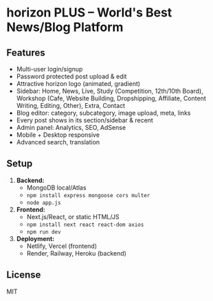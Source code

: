 # horizon PLUS – World's Best News/Blog Platform

## Features

- Multi-user login/signup
- Password protected post upload & edit
- Attractive horizon logo (animated, gradient)
- Sidebar: Home, News, Live, Study (Competition, 12th/10th Board), Workshop (Cafe, Website Building, Dropshipping, Affiliate, Content Writing, Editing, Other), Extra, Contact
- Blog editor: category, subcategory, image upload, meta, links
- Every post shows in its section/sidebar & recent
- Admin panel: Analytics, SEO, AdSense
- Mobile + Desktop responsive
- Advanced search, translation

## Setup

1. **Backend:**
   - MongoDB local/Atlas
   - `npm install express mongoose cors multer`
   - `node app.js`
2. **Frontend:**
   - Next.js/React, or static HTML/JS
   - `npm install next react react-dom axios`
   - `npm run dev`
3. **Deployment:**
   - Netlify, Vercel (frontend)
   - Render, Railway, Heroku (backend)

## License

MIT
